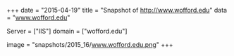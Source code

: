
+++
date = "2015-04-19"
title = "Snapshot of http://www.wofford.edu"
data = "www.wofford.edu"

Server = ["IIS"]
domain = ["wofford.edu"]

  image = "snapshots/2015_16/www.wofford.edu.png"
+++
#
